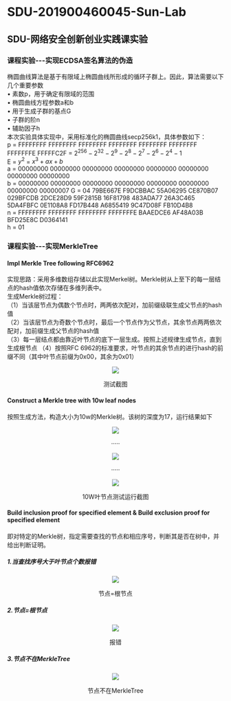 # SDU-201900460045-Sun-Lab
## SDU-网络安全创新创业实践课实验
### 课程实验---实现ECDSA签名算法的伪造
椭圆曲线算法是基于有限域上椭圆曲线所形成的循环子群上。因此，算法需要以下几个重要参数  
• 素数p，用于确定有限域的范围  
• 椭圆曲线方程参数a和b   
• 用于生成子群的基点G  
• 子群的阶n  
• 辅助因子h  
本次实验具体实现中，采用标准化的椭圆曲线secp256k1，具体参数如下：  
p = FFFFFFFF FFFFFFFF FFFFFFFF FFFFFFFF FFFFFFFF FFFFFFFF FFFFFFFE FFFFFC2F = $2^{256} - 2^{32} - 2^9 - 2^8 - 2^7 - 2^6 - 2^4 - 1$   
E = $y^2$ = $x^3 + ax + b$  
a = 00000000 00000000 00000000 00000000 00000000 00000000 00000000 00000000  
b = 00000000 00000000 00000000 00000000 00000000 00000000 00000000 00000007
G = 04 79BE667E F9DCBBAC 55A06295 CE870B07 029BFCDB 2DCE28D9 59F2815B 16F81798 483ADA77 26A3C465 5DA4FBFC 0E1108A8 FD17B448 A6855419 9C47D08F FB10D4B8  
n = FFFFFFFF FFFFFFFF FFFFFFFF FFFFFFFE BAAEDCE6 AF48A03B BFD25E8C D0364141  
h = 01 
### 课程实验---实现MerkleTree
#### Impl Merkle Tree following RFC6962
实现思路：采用多维数组存储以此实现Merkel树。Merkle树从上至下的每一层结点的hash值依次存储在多维列表中。  
生成Merkle树过程：  
（1）当该层节点为偶数个节点时，两两依次配对，加前缀级联生成父节点的hash值  
（2）当该层节点为奇数个节点时，最后一个节点作为父节点，其余节点两两依次配对，加前缀生成父节点的hash值  
（3）每一层结点都由靠近叶节点的底下一层生成。按照上述规律生成节点，直到生成根节点
（4）按照RFC 6962的标准要求，叶节点的其余节点的进行hash的前缀不同（其中叶节点前缀为0x00，其余为0x01）
<div align=center>
  <img src ="https://user-images.githubusercontent.com/80566951/180631091-47d2ffe9-7786-4a1d-854e-81d3167880ac.png">
  </div>
<p align="center">测试截图</p>

#### Construct a Merkle tree with 10w leaf nodes  
 按照生成方法，构造大小为10w的Merkle树。该树的深度为17，运行结果如下  
<div align=center>
  <img src ="https://user-images.githubusercontent.com/80566951/180631497-ef1c549a-f75f-4ebd-81ab-d5888f466405.png">
  <p align="center">·····</p>
  <img src = "https://user-images.githubusercontent.com/80566951/180631440-39df00ec-80a7-4276-85d8-8ab7e4637bce.png">
  <p align="center">·····</p>
  <img src ="https://user-images.githubusercontent.com/80566951/180631606-201c6c9f-d044-46fe-9ce4-ff9bc0645b63.png">
  </div>
  <p align="center">10W叶节点测试运行截图</p>

####  Build inclusion proof for specified element & Build exclusion proof for specified element
即对特定的Merkle树，指定需要查找的节点和相应序号，判断其是否在树中，并给出判断证明。
##### 1.当查找序号大于叶节点个数报错
<div align=center>
  <img src ="https://user-images.githubusercontent.com/80566951/180631849-c2f3ab6b-da81-4b56-a70a-9063432414ce.png">
  </div>
<p align="center">节点=根节点</p>

##### 2.节点=根节点
<div align=center>
  <img src ="https://user-images.githubusercontent.com/80566951/180631787-7aee5c38-d711-49a7-9031-0de13dd9070d.png">
  </div>
<p align="center">报错</p>

##### 3.节点不在MerkleTree
<div align=center>
  <img src ="https://user-images.githubusercontent.com/80566951/180631816-24198ca5-7d87-440e-a957-40ec886533aa.png">
  </div>
<p align="center">节点不在MerkleTree</p>

